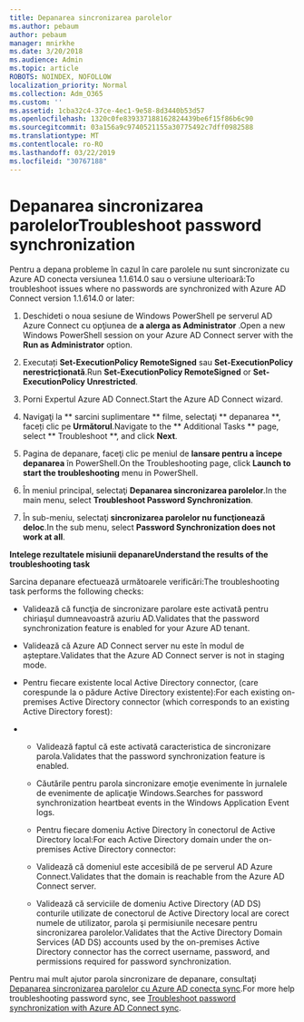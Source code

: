 ```yaml
---
title: Depanarea sincronizarea parolelor
ms.author: pebaum
author: pebaum
manager: mnirkhe
ms.date: 3/20/2018
ms.audience: Admin
ms.topic: article
ROBOTS: NOINDEX, NOFOLLOW
localization_priority: Normal
ms.collection: Adm_O365
ms.custom: ''
ms.assetid: 1cba32c4-37ce-4ec1-9e58-8d3440b53d57
ms.openlocfilehash: 1320c0fe839337188162824439be6f15f86b6c90
ms.sourcegitcommit: 03a156a9c9740521155a30775492c7dff0982588
ms.translationtype: MT
ms.contentlocale: ro-RO
ms.lasthandoff: 03/22/2019
ms.locfileid: "30767188"
---
```

# <a name="troubleshoot-password-synchronization"></a><span data-ttu-id="b5b40-102">Depanarea sincronizarea parolelor</span><span class="sxs-lookup"><span data-stu-id="b5b40-102">Troubleshoot password synchronization</span></span>

<span data-ttu-id="b5b40-103">Pentru a depana probleme în cazul în care parolele nu sunt sincronizate cu Azure AD conecta versiunea 1.1.614.0 sau o versiune ulterioară:</span><span class="sxs-lookup"><span data-stu-id="b5b40-103">To troubleshoot issues where no passwords are synchronized with Azure AD Connect version 1.1.614.0 or later:</span></span>
  
1. <span data-ttu-id="b5b40-104">Deschideti o noua sesiune de Windows PowerShell pe serverul AD Azure Connect cu opţiunea de **a alerga as Administrator** .</span><span class="sxs-lookup"><span data-stu-id="b5b40-104">Open a new Windows PowerShell session on your Azure AD Connect server with the **Run as Administrator** option.</span></span> 
    
2. <span data-ttu-id="b5b40-105">Executați **Set-ExecutionPolicy RemoteSigned** sau **Set-ExecutionPolicy nerestricționată**.</span><span class="sxs-lookup"><span data-stu-id="b5b40-105">Run **Set-ExecutionPolicy RemoteSigned** or **Set-ExecutionPolicy Unrestricted**.</span></span> 
    
3. <span data-ttu-id="b5b40-106">Porni Expertul Azure AD Connect.</span><span class="sxs-lookup"><span data-stu-id="b5b40-106">Start the Azure AD Connect wizard.</span></span>
    
4. <span data-ttu-id="b5b40-107">Navigaţi la \*\* sarcini suplimentare \*\* filme, selectaţi \*\* depanarea \*\*, faceți clic pe **Următorul**.</span><span class="sxs-lookup"><span data-stu-id="b5b40-107">Navigate to the \*\* Additional Tasks \*\* page, select \*\* Troubleshoot \*\*, and click **Next**.</span></span> 
    
5. <span data-ttu-id="b5b40-108">Pagina de depanare, faceţi clic pe meniul de **lansare pentru a începe depanarea** în PowerShell.</span><span class="sxs-lookup"><span data-stu-id="b5b40-108">On the Troubleshooting page, click **Launch to start the troubleshooting** menu in PowerShell.</span></span> 
    
6. <span data-ttu-id="b5b40-109">În meniul principal, selectaţi **Depanarea sincronizarea parolelor**.</span><span class="sxs-lookup"><span data-stu-id="b5b40-109">In the main menu, select **Troubleshoot Password Synchronization**.</span></span> 
    
7. <span data-ttu-id="b5b40-110">În sub-meniu, selectaţi **sincronizarea parolelor nu funcţionează deloc**.</span><span class="sxs-lookup"><span data-stu-id="b5b40-110">In the sub menu, select **Password Synchronization does not work at all**.</span></span> 
    
 <span data-ttu-id="b5b40-111">**Intelege rezultatele misiunii depanare**</span><span class="sxs-lookup"><span data-stu-id="b5b40-111">**Understand the results of the troubleshooting task**</span></span>
  
<span data-ttu-id="b5b40-112">Sarcina depanare efectuează următoarele verificări:</span><span class="sxs-lookup"><span data-stu-id="b5b40-112">The troubleshooting task performs the following checks:</span></span>
  
- <span data-ttu-id="b5b40-113">Validează că funcţia de sincronizare parolare este activată pentru chiriaşul dumneavoastră azuriu AD.</span><span class="sxs-lookup"><span data-stu-id="b5b40-113">Validates that the password synchronization feature is enabled for your Azure AD tenant.</span></span>
    
- <span data-ttu-id="b5b40-114">Validează că Azure AD Connect server nu este în modul de așteptare.</span><span class="sxs-lookup"><span data-stu-id="b5b40-114">Validates that the Azure AD Connect server is not in staging mode.</span></span>
    
- <span data-ttu-id="b5b40-115">Pentru fiecare existente local Active Directory connector, (care corespunde la o pădure Active Directory existente):</span><span class="sxs-lookup"><span data-stu-id="b5b40-115">For each existing on-premises Active Directory connector (which corresponds to an existing Active Directory forest):</span></span>
    
- 
  - <span data-ttu-id="b5b40-116">Validează faptul că este activată caracteristica de sincronizare parola.</span><span class="sxs-lookup"><span data-stu-id="b5b40-116">Validates that the password synchronization feature is enabled.</span></span>
    
  - <span data-ttu-id="b5b40-117">Căutările pentru parola sincronizare emoţie evenimente în jurnalele de evenimente de aplicaţie Windows.</span><span class="sxs-lookup"><span data-stu-id="b5b40-117">Searches for password synchronization heartbeat events in the Windows Application Event logs.</span></span>
    
  - <span data-ttu-id="b5b40-118">Pentru fiecare domeniu Active Directory în conectorul de Active Directory local:</span><span class="sxs-lookup"><span data-stu-id="b5b40-118">For each Active Directory domain under the on-premises Active Directory connector:</span></span>
    
  - <span data-ttu-id="b5b40-119">Validează că domeniul este accesibilă de pe serverul AD Azure Connect.</span><span class="sxs-lookup"><span data-stu-id="b5b40-119">Validates that the domain is reachable from the Azure AD Connect server.</span></span>
    
  - <span data-ttu-id="b5b40-120">Validează că serviciile de domeniu Active Directory (AD DS) conturile utilizate de conectorul de Active Directory local are corect numele de utilizator, parola şi permisiunile necesare pentru sincronizarea parolelor.</span><span class="sxs-lookup"><span data-stu-id="b5b40-120">Validates that the Active Directory Domain Services (AD DS) accounts used by the on-premises Active Directory connector has the correct username, password, and permissions required for password synchronization.</span></span>
    
<span data-ttu-id="b5b40-121">Pentru mai mult ajutor parola sincronizare de depanare, consultaţi [Depanarea sincronizarea parolelor cu Azure AD conecta sync](https://docs.microsoft.com/azure/active-directory/connect/active-directory-aadconnectsync-troubleshoot-password-synchronization).</span><span class="sxs-lookup"><span data-stu-id="b5b40-121">For more help troubleshooting password sync, see [Troubleshoot password synchronization with Azure AD Connect sync](https://docs.microsoft.com/azure/active-directory/connect/active-directory-aadconnectsync-troubleshoot-password-synchronization).</span></span>
  

